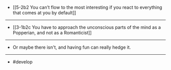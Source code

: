 - [[5-2b2 You can’t flow to the most interesting if you react to everything that comes at you by default]]
---
- [[3-1b2c You have to approach the unconscious parts of the mind as a Popperian, and not as a Romanticist]]
---
- Or maybe there isn't, and having fun can really hedge it.
---
- #develop
